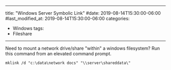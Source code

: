 
---
title: "Windows Server Symbolic Link"
#date: 2019-08-14T15:30:00-06:00
#last_modified_at: 2019-08-14T15:30:00-06:00
categories:
  - Windows
tags:
  - Fileshare
---

Need to mount a network drive/share "within" a windows filesystem? Run this command from an elevated command prompt.

```
mklink /d "c:\data\network docs" "\\server\shareddata\"
```